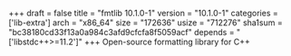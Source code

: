 +++
draft = false
title = "fmtlib 10.1.0-1"
version = "10.1.0-1"
categories = ['lib-extra']
arch = "x86_64"
size = "172636"
usize = "712276"
sha1sum = "bc38180cd33f13a0a984c3afd9cfcfa8f5059acf"
depends = "['libstdc++>=11.2']"
+++
Open-source formatting library for C++